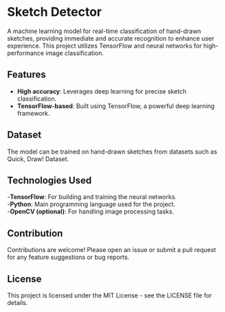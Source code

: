 # Sketch Detector

A machine learning model for real-time classification of hand-drawn sketches, providing immediate and accurate recognition to enhance user experience. This project utilizes TensorFlow and neural networks for high-performance image classification.

## Features
- **High accuracy**: Leverages deep learning for precise sketch classification.
- **TensorFlow-based**: Built using TensorFlow, a powerful deep learning framework.

## Dataset
The model can be trained on hand-drawn sketches from datasets such as Quick, Draw! Dataset.<br>

## Technologies Used
-**TensorFlow**: For building and training the neural networks.<br>
-**Python**: Main programming language used for the project.<br>
-**OpenCV (optional)**: For handling image processing tasks.<br>

## Contribution
Contributions are welcome! Please open an issue or submit a pull request for any feature suggestions or bug reports.<br>

## License
This project is licensed under the MIT License - see the LICENSE file for details.
